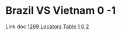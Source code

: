 <!-- TITLE: Football -->
<!-- SUBTITLE: A quick summary of Football -->

# Brazil VS Vietnam 0 -1
Link doc [1269 Locators Table 1 0 2](/uploads/1269-locators-table-1-0-2.pdf "1269 Locators Table 1 0 2")